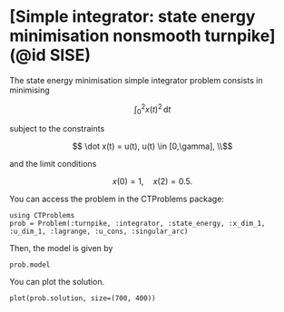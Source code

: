 # [Simple integrator: state energy minimisation nonsmooth turnpike](@id SISE)

The state energy minimisation simple integrator problem consists in minimising

```math
    \int_{0}^{2} x(t)^2 \, \mathrm{d}t
```

subject to the constraints

```math
    \dot x(t) = u(t), u(t) \in [0,\gamma], \\
```

and the limit conditions

```math
    x(0) = 1, \quad x(2) = 0.5.
```

You can access the problem in the CTProblems package:

```@example main
using CTProblems
prob = Problem(:turnpike, :integrator, :state_energy, :x_dim_1, :u_dim_1, :lagrange, :u_cons, :singular_arc)
```

Then, the model is given by

```@example main
prob.model
```

You can plot the solution.

```@example main
plot(prob.solution, size=(700, 400))
```
